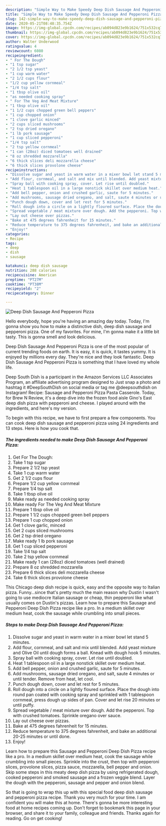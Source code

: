 ```yaml
---
description: "Simple Way to Make Speedy Deep Dish Sausage And Pepperoni Pizza"
title: "Simple Way to Make Speedy Deep Dish Sausage And Pepperoni Pizza"
slug: 142-simple-way-to-make-speedy-deep-dish-sausage-and-pepperoni-pizza
date: 2020-05-21T08:48:35.754Z
image: https://img-global.cpcdn.com/recipes/ab094d823e9b1624/751x532cq70/deep-dish-sausage-and-pepperoni-pizza-recipe-main-photo.jpg
thumbnail: https://img-global.cpcdn.com/recipes/ab094d823e9b1624/751x532cq70/deep-dish-sausage-and-pepperoni-pizza-recipe-main-photo.jpg
cover: https://img-global.cpcdn.com/recipes/ab094d823e9b1624/751x532cq70/deep-dish-sausage-and-pepperoni-pizza-recipe-main-photo.jpg
author: Walter Underwood
ratingvalue: 4
reviewcount: 6080
recipeingredient:
- " For The Dough"
- "1 tsp sugar"
- "2 1/2 tsp yeast"
- "1 cup warm water"
- "2 1/2 cups flour"
- "1/2 cup yellow cornmeal"
- "1/4 tsp salt"
- "1 tbsp olive oil"
- "as needed cooking spray"
- " For The Veg And Meat Mixture"
- "1 tbsp olive oil"
- "1 1/2 cups chopped green bell peppers"
- "1 cup chopped onion"
- "1 clove garlic minced"
- "2 cups sliced mushrooms"
- "2 tsp dried oregano"
- "1 lb pork sausage"
- "1 cup sliced pepperoni"
- "1/4 tsp salt"
- "2 tsp yellow cornmeal"
- "1 can (28oz) diced tomatoes well drained"
- "8 oz shredded mozzarella"
- "6 thick slices deli mozzarella cheese"
- "6 thick slices provolone cheese"
recipeinstructions:
- "Dissolve sugar and yeast in warm water in a mixer bowl let stand 5 minutes."
- "Add flour, cornmeal, and salt and mix until blended. Add yeast mixture and Olive Oil until dough forms a ball. Knead with dough hook 5 minutes."
- "Spray ball with cooking spray, cover. Let rise until doubled."
- "Heat 1 tablespoon oil in a large nonstick skillet over medium heat."
- "Add bell pepper, onion and crushed garlic, saute for 5 minutes."
- "Add mushrooms, sausage dried oregano, and salt, saute 4 minutes or until tender. Remove from heat, let cool."
- "Punch dough down, cover and let rest for 5 minutes."
- "Roll dough into a circle on a lightly floured surface. Place the dough into round pan coated with cooking spray and sprinkled with 1 tablespoon cornmeal, press dough up sides of pan. Cover and let rise 20 minutes or until puffy."
- "Spread vegetable / meat mixture over dough. Add the pepperoni. Top with crushed tomatoes. Sprinkle oregano over sauce."
- "Lay out cheese over pizzas."
- "Bake at 475 degrees fahrenheit for 15 minutes."
- "Reduce temperature to 375 degrees fahrenheit, and bake an additional 20-25 minutes or until done."
- "Enjoy!"
categories:
- Recipe
tags:
- deep
- dish
- sausage

katakunci: deep dish sausage 
nutrition: 288 calories
recipecuisine: American
preptime: "PT27M"
cooktime: "PT38M"
recipeyield: "2"
recipecategory: Dinner

---
```



![Deep Dish Sausage And Pepperoni Pizza](https://img-global.cpcdn.com/recipes/ab094d823e9b1624/751x532cq70/deep-dish-sausage-and-pepperoni-pizza-recipe-main-photo.jpg)

Hello everybody, hope you're having an amazing day today. Today, I'm gonna show you how to make a distinctive dish, deep dish sausage and pepperoni pizza. One of my favorites. For mine, I'm gonna make it a little bit tasty. This is gonna smell and look delicious.

Deep Dish Sausage And Pepperoni Pizza is one of the most popular of current trending foods on earth. It is easy, it is quick, it tastes yummy. It is enjoyed by millions every day. They're nice and they look fantastic. Deep Dish Sausage And Pepperoni Pizza is something that I have loved my whole life.

Deep South Dish is a participant in the Amazon Services LLC Associates Program, an affiliate advertising program designed to Just snap a photo and hashtag it #DeepSouthDish on social media or tag me @deepsouthdish on Instagram! Recipe: Sausage and Pepperoni Pizza Pasta Casserole. Today, for Brew N Review, it&#39;s a deep dive into the frozen food aisle Gino&#39;s East deep dish pizza with pepperoni and cheese. I played around with the ingredients, and here&#39;s my version.


To begin with this recipe, we have to first prepare a few components. You can cook deep dish sausage and pepperoni pizza using 24 ingredients and 13 steps. Here is how you cook that.

<!--inarticleads1-->

##### The ingredients needed to make Deep Dish Sausage And Pepperoni Pizza:

1. Get  For The Dough:
1. Take 1 tsp sugar
1. Prepare 2 1/2 tsp yeast
1. Take 1 cup warm water
1. Get 2 1/2 cups flour
1. Prepare 1/2 cup yellow cornmeal
1. Prepare 1/4 tsp salt
1. Take 1 tbsp olive oil
1. Make ready as needed cooking spray
1. Make ready  For The Veg And Meat Mixture
1. Prepare 1 tbsp olive oil
1. Prepare 1 1/2 cups chopped green bell peppers
1. Prepare 1 cup chopped onion
1. Get 1 clove garlic, minced
1. Get 2 cups sliced mushrooms
1. Get 2 tsp dried oregano
1. Make ready 1 lb pork sausage
1. Get 1 cup sliced pepperoni
1. Take 1/4 tsp salt
1. Take 2 tsp yellow cornmeal
1. Make ready 1 can (28oz) diced tomatoes (well drained)
1. Prepare 8 oz shredded mozzarella
1. Prepare 6 thick slices deli mozzarella cheese
1. Take 6 thick slices provolone cheese


This Chicago deep dish recipe is quick, easy and the opposite way to Italian pizza. Funny…since that&#39;s pretty much the main reason why Dustin I wasn&#39;t going to use mediocre Italian sausage or cheap, thin pepperoni like what usually comes on Dustin&#39;s pizzas. Learn how to prepare this Sausage and Pepperoni Deep Dish Pizza recipe like a pro. In a medium skillet over medium heat, cook the sausage while crumbling into small pieces. 

<!--inarticleads2-->

##### Steps to make Deep Dish Sausage And Pepperoni Pizza:

1. Dissolve sugar and yeast in warm water in a mixer bowl let stand 5 minutes.
1. Add flour, cornmeal, and salt and mix until blended. Add yeast mixture and Olive Oil until dough forms a ball. Knead with dough hook 5 minutes.
1. Spray ball with cooking spray, cover. Let rise until doubled.
1. Heat 1 tablespoon oil in a large nonstick skillet over medium heat.
1. Add bell pepper, onion and crushed garlic, saute for 5 minutes.
1. Add mushrooms, sausage dried oregano, and salt, saute 4 minutes or until tender. Remove from heat, let cool.
1. Punch dough down, cover and let rest for 5 minutes.
1. Roll dough into a circle on a lightly floured surface. Place the dough into round pan coated with cooking spray and sprinkled with 1 tablespoon cornmeal, press dough up sides of pan. Cover and let rise 20 minutes or until puffy.
1. Spread vegetable / meat mixture over dough. Add the pepperoni. Top with crushed tomatoes. Sprinkle oregano over sauce.
1. Lay out cheese over pizzas.
1. Bake at 475 degrees fahrenheit for 15 minutes.
1. Reduce temperature to 375 degrees fahrenheit, and bake an additional 20-25 minutes or until done.
1. Enjoy!


Learn how to prepare this Sausage and Pepperoni Deep Dish Pizza recipe like a pro. In a medium skillet over medium heat, cook the sausage while crumbling into small pieces. Sprinkle into the crust, then top with pepperoni slices, provolone slices, pizza sauce, mozzarella, bell pepper and onion. Skip some steps in this meaty deep dish pizza by using refrigerated dough, cooked pepperoni and smoked sausage and a frozen veggie blend. Layer the dough with the pepperoni, sausage and pepper and onion blend. 

So that is going to wrap this up with this special food deep dish sausage and pepperoni pizza recipe. Thank you very much for your time. I am confident you will make this at home. There's gonna be more interesting food at home recipes coming up. Don't forget to bookmark this page in your browser, and share it to your family, colleague and friends. Thanks again for reading. Go on get cooking!
